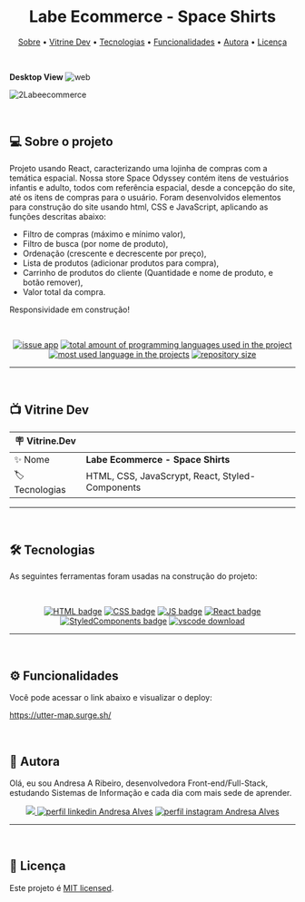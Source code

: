 <h1 align="center"> 
	 Labe Ecommerce - Space Shirts
</h1>

<p align="center">
 <a href="#-sobre-o-projeto">Sobre</a> •
 <a href="#-vitrine-dev">Vitrine Dev</a> •
 <a href="#-tecnologias">Tecnologias</a> •
 <a href="#-funcionalidades">Funcionalidades</a> •
 <a href="#-autora">Autora</a> • 
 <a href="#-licença">Licença</a>
</p>

&nbsp;

**Desktop View**
![web](https://user-images.githubusercontent.com/94997593/236059529-153c3ab5-91c4-4bcb-b2e4-23c3424babcd.png)


![2Labeecommerce](https://user-images.githubusercontent.com/94997593/236051833-3eac75f6-1a89-47ce-b6b6-0f7858d93ec9.gif)


&nbsp;
<a id="-sobre-o-projeto"></a>

## 💻 Sobre o projeto

Projeto usando React, caracterizando uma lojinha de compras com a temática espacial. Nossa store Space Odyssey contém itens de vestuários infantis e adulto, todos com referência espacial, desde a concepção do site, até os itens de compras para o usuário. Foram desenvolvidos elementos para construção do site usando html, CSS e JavaScript, aplicando as funções descritas abaixo:

- Filtro de compras (máximo e mínimo valor),
- Filtro de busca (por nome de produto),
- Ordenação (crescente e decrescente por preço),
- Lista de produtos (adicionar produtos para compra),
- Carrinho de produtos do cliente (Quantidade e nome de produto, e botão remover),
- Valor total da compra.

Responsividade em construção!

&nbsp;

<p align="center">
  <a href="https://github.com/Andresa-Alves-Ribeiro/Labe-commerce/issues"><img src="https://img.shields.io/github/issues/Andresa-Alves-Ribeiro/Labe-commerce" alt="issue app" /></a>
  <a href="https://github.com/Andresa-Alves-Ribeiro/Labe-commerce"><img src="https://img.shields.io/github/languages/count/Andresa-Alves-Ribeiro/Labe-commerce" alt="total amount of programming languages used in the project" /></a>
  <a href="https://github.com/Andresa-Alves-Ribeiro/Labe-commerce"><img src="https://img.shields.io/github/languages/top/Andresa-Alves-Ribeiro/Labe-commerce" alt="most used language in the projects" /></a>
  <a href="https://github.com/Andresa-Alves-Ribeiro/Labe-commerce"><img src="https://img.shields.io/github/repo-size/Andresa-Alves-Ribeiro/Labe-commerce" alt="repository size" /></a>
<p>

---

&nbsp;
<a id="-vitrine-dev"></a>

## 📺 Vitrine Dev

| :placard: Vitrine.Dev |                                                                                                                                                    |
| --------------------- | -------------------------------------------------------------------------------------------------------------------------------------------------- |
| :sparkles: Nome       | **Labe Ecommerce - Space Shirts**                                                  |
| :label: Tecnologias   | HTML, CSS, JavaScrypt, React, Styled-Components |

---

&nbsp;
<a id="-tecnologias"></a>

## 🛠 Tecnologias

As seguintes ferramentas foram usadas na construção do projeto:

&nbsp;

<p align="center">
  <a href= "https://html.com/"><img alt="HTML badge" src="https://img.shields.io/static/v1?logoWidth=15&logoColor=FFC0CB&logo=HTML5&label=Style&message=HTML&color=FFC0CB"></a>
  <a href= "https://www.w3.org/Style/CSS/Overview.en.html/"><img alt="CSS badge" src="https://img.shields.io/static/v1?logoWidth=15&logoColor=ff7b72&logo=css3&label=Language&message=CSS&color=ff7b72"></a>
  <a href= "https://www.javascript.com/"><img alt="JS badge" src="https://img.shields.io/static/v1?logoWidth=15&logoColor=F7DF1E&logo=javascript&label=Language&message=Javascript&color=F7DF1E"></a>
  <a href= "https://reactjs.org/"><img alt="React badge" src="https://img.shields.io/static/v1?logoWidth=15&logoColor=61dafb&logo=React&label=Framework&message=React.js&color=61dafb"></a>
  <a href= "https://www.styled-components.com/"><img alt="StyledComponents badge" src="https://img.shields.io/static/v1?logoWidth=15&logoColor=c842c2&logo=styledComponents&label=Language&message=Styled-Components&color=c842c2"></a>
  <a href= "https://code.visualstudio.com/download"><img alt="vscode download" src="https://img.shields.io/static/v1?logoWidth=15&logoColor=007ACC&logo=Visual Studio Code&label=IDE&message=Visual Studio Code&color=007ACC"></a>
</p>

---------


&nbsp;
<a id="-funcionalidades"></a>

## ⚙️ Funcionalidades

Você pode acessar o link abaixo e visualizar o deploy:

https://utter-map.surge.sh/

&nbsp;
<a id="-autora"></a>

## 🦸 Autora

Olá, eu sou Andresa A Ribeiro, desenvolvedora Front-end/Full-Stack, estudando Sistemas de Informação e cada dia com mais sede de aprender.

<p align="center">
  <a href="mailto:andresa_15ga@hotmail.com"><img src="https://img.shields.io/static/v1?logoWidth=15&logoColor=ff69b4&logo=gmail&label=Outlook&message=andresa_15ga@hotmail.com&color=ff69b4" target="_blank">
  <a href= "https://www.linkedin.com/in/andresa-alves-ribeiro/"><img alt="perfil linkedin Andresa Alves" src="https://img.shields.io/static/v1?logoWidth=15&logoColor=0A66C2&logo=LinkedIn&label=LinkedIn&message=andresa-alves-ribeiro&color=0A66C2"></a>
  <a href= "https://www.instagram.com/dresa.alves/"><img alt="perfil instagram Andresa Alves" src="https://img.shields.io/static/v1?logoWidth=15&logoColor=E4405F&logo=Instagram&label=Instagram&message=@dresa.alves&color=E4405F"></a>
</p>

---

&nbsp;
<a id="-licença"></a>

## 📝 Licença

Este projeto é [MIT licensed](./LICENSE).
